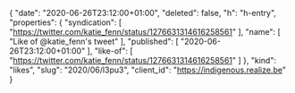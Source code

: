 {
  "date": "2020-06-26T23:12:00+01:00",
  "deleted": false,
  "h": "h-entry",
  "properties": {
    "syndication": [
      "https://twitter.com/katie_fenn/status/1276631314616258561"
    ],
    "name": [
      "Like of @katie_fenn's tweet"
    ],
    "published": [
      "2020-06-26T23:12:00+01:00"
    ],
    "like-of": [
      "https://twitter.com/katie_fenn/status/1276631314616258561"
    ]
  },
  "kind": "likes",
  "slug": "2020/06/l3pu3",
  "client_id": "https://indigenous.realize.be"
}
